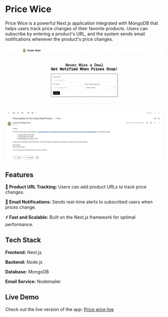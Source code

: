 # Price Wice

Price Wice is a powerful Next.js application integrated with MongoDB that helps users track price changes of their favorite products. Users can subscribe by entering a product's URL, and the system sends email notifications whenever the product's price changes.

![Home page Screenshot](/ss-1.jpg)
![Email screenshot](/ss-2.jpg)


## Features

**🛒 Product URL Tracking:** Users can add product URLs to track price changes.

**📩 Email Notifications:** Sends real-time alerts to subscribed users when prices change.

**⚡ Fast and Scalable:** Built on the Next.js framework for optimal performance.


## Tech Stack

**Frontend:** Next.js

**Backend:** Node.js

**Database:** MongoDB

**Email Service:** Nodemailer

## Live Demo

Check out the live version of the app: [Price wice live](https://price-wice.vercel.app/)

